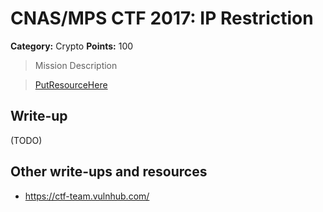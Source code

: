 # CNAS/MPS CTF 2017: IP Restriction 

**Category:** Crypto
**Points:** 100

> Mission Description

>[PutResourceHere](PutResourceHere)  

## Write-up

(TODO)

## Other write-ups and resources

* <https://ctf-team.vulnhub.com/>
